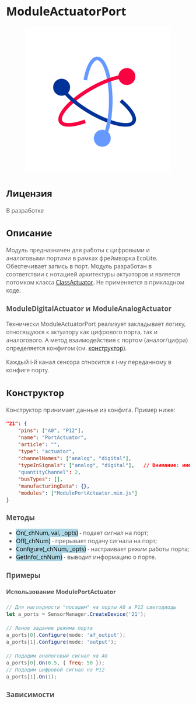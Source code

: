 <div style = "font-family: 'Open Sans', sans-serif; font-size: 16px">

# ModuleActuatorPort

<div style = "color: #555">
    <p align="center">
    <img src="./res/logo.png" width="400" title="hover text">
    </p>
</div>

## Лицензия

<div style = "color: #555">
В разработке
</div>

## Описание
<div style = "color: #555">

Модуль предназначен для работы с цифровыми и аналоговыми портами в рамках фреймворка EcoLite. Обеспечивает запись в порт. Модуль разработан в соответствии с нотацией архитектуры актуаторов и является потомком класса [ClassActuator](https://github.com/Konkery/ModuleActuatorArchitecture/blob/main/README.md). Не применяется в прикладном коде.

### ModuleDigitalActuator и ModuleAnalogActuator
Технически ModuleActuatorPort реализует закладывает логику, относящуюся к актуатору как цифрового порта, так и аналогового. 
А метод взаимодействия с портом (аналог/цифра) определяется конфигом (см. [конструктор](./README.md#конструктор)).

Каждый i-й канал сенсора относится к i-му переданному в конфиге порту. 

</div>

## Конструктор
<div style = "color: #555">

Конструктор принимает данные из конфига. Пример ниже:
```json
"21": {
    "pins": ["A0", "P12"],
    "name": "PortActuator",
    "article": "",
    "type": "actuator",
    "channelNames": ["analog", "digital"],
    "typeInSignals": ["analog", "digital"],   // Внимание: именно это поле определяет как модуль будет взаимодействовать с данными портами 
    "quantityChannel": 2,
    "busTypes": [],
    "manufacturingData": {},
    "modules": ["ModulePortActuator.min.js"]
}
```

### Методы
<div style = "color: #555">

- <mark style="background-color: lightblue">On(_chNum, val, _opts)</mark> - подает сигнал на порт;
- <mark style="background-color: lightblue">Off(_chNum)</mark> - прерывает подачу сигнала на порт;
- <mark style="background-color: lightblue">Configure(_chNum, _opts)</mark> - настраивает режим работы порта;
- <mark style="background-color: lightblue">GetInfo(_chNum)</mark> - выводит информацию о порте.
</div>

### Примеры
#### Использование ModulePortActuator 
<div style = "color: #555">

```js
// Для наглядности "посадим" на порты А0 и Р12 светодиоды 
let a_ports = SensorManager.CreateDevice('21');

// Явное задание режима порта
a_ports[0].Configure(mode: 'af_output');
a_ports[1].Configure(mode: 'output');

// Подадим аналоговый сигнал на А0
a_ports[0].On(0.5, { freq: 50 });  
// Подадим цифровой сигнал на P12
a_ports[1].On(1); 

```

<!-- Результат выполнения:
<div align='left'>
    <img src='./example-1.png'>
</div> -->

</div>

### Зависимости
<div style = "color: #555">

</div>

</div>
